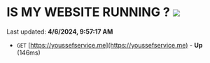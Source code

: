 # IS MY WEBSITE RUNNING ? [![](https://img.shields.io/static/v1?label=Sponsor&message=%E2%9D%A4&logo=GitHub&color=%23fe8e86)](https://github.com/sponsors/<username>)

Last updated: **4/6/2024, 9:57:17 AM**

- `GET` [https://youssefservice.me](https://youssefservice.me) - **Up** (146ms)
